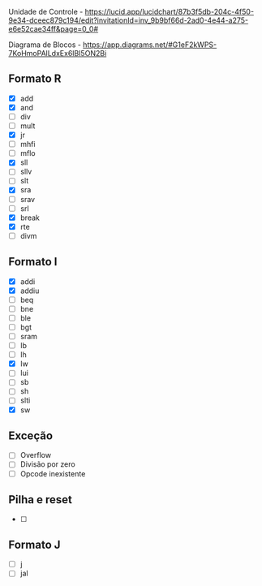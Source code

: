 Unidade de Controle - https://lucid.app/lucidchart/87b3f5db-204c-4f50-9e34-dceec879c194/edit?invitationId=inv_9b9bf66d-2ad0-4e44-a275-e6e52cae34ff&page=0_0#

Diagrama de Blocos - https://app.diagrams.net/#G1eF2kWPS-7KoHmoPAlLdxEx6lBI5ON2Bi

## Formato R
- [x]  add
- [x] and
- [ ] div
- [ ] mult
- [x] jr
- [ ] mhfi
- [ ] mflo
- [x] sll
- [ ] sllv
- [ ] slt
- [x] sra
- [ ] srav
- [ ] srl
- [x] break
- [x] rte
- [ ] divm

## Formato I
- [x] addi
- [x] addiu
- [ ] beq
- [ ] bne
- [ ] ble
- [ ] bgt
- [ ] sram
- [ ] lb
- [ ] lh
- [x] lw
- [ ] lui
- [ ] sb
- [ ] sh
- [ ] slti
- [x] sw

## Exceção
- [ ] Overflow
- [ ] Divisão por zero
- [ ] Opcode inexistente
## Pilha e reset
- [ ] 

## Formato J
- [ ] j
- [ ] jal